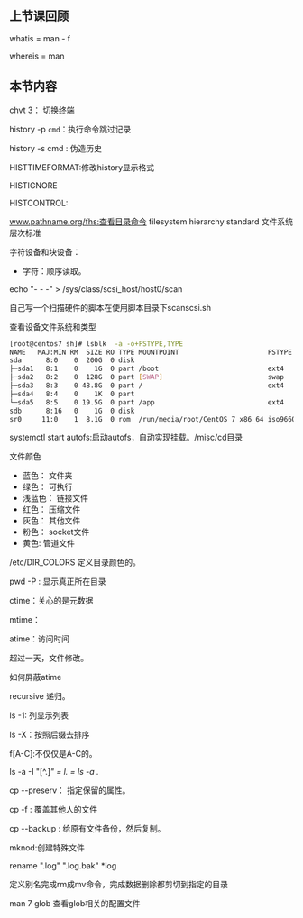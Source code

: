 ## 上节课回顾
whatis = man - f 

whereis = man 
## 本节内容

chvt 3： 切换终端

history -p `cmd`：执行命令跳过记录

history -s cmd :  伪造历史

HISTTIMEFORMAT:修改history显示格式

HISTIGNORE

HISTCONTROL:


www.pathname.org/fhs:查看目录命令
filesystem hierarchy standard
文件系统层次标准


字符设备和块设备：
* 字符：顺序读取。

echo "- - -" > /sys/class/scsi_host/host0/scan

自己写一个扫描硬件的脚本在使用脚本目录下scanscsi.sh

查看设备文件系统和类型
```bash
[root@centos7 sh]# lsblk  -a -o+FSTYPE,TYPE
NAME   MAJ:MIN RM  SIZE RO TYPE MOUNTPOINT                      FSTYPE  TYPE
sda      8:0    0  200G  0 disk                                         disk
├─sda1   8:1    0    1G  0 part /boot                           ext4    part
├─sda2   8:2    0  128G  0 part [SWAP]                          swap    part
├─sda3   8:3    0 48.8G  0 part /                               ext4    part
├─sda4   8:4    0    1K  0 part                                         part
└─sda5   8:5    0 19.5G  0 part /app                            ext4    part
sdb      8:16   0    1G  0 disk                                         disk
sr0     11:0    1  8.1G  0 rom  /run/media/root/CentOS 7 x86_64 iso9660 rom

```
systemctl start autofs:启动autofs，自动实现挂载。/misc/cd目录

文件颜色
* 蓝色： 文件夹
* 绿色： 可执行
* 浅蓝色： 链接文件
* 红色： 压缩文件
* 灰色： 其他文件
* 粉色： socket文件
* 黄色: 管道文件

/etc/DIR_COLORS 定义目录颜色的。

pwd -P : 显示真正所在目录

ctime：关心的是元数据

mtime：

atime：访问时间

超过一天，文件修改。

如何屏蔽atime 

recursive 递归。

ls -1: 列显示列表

ls -X：按照后缀去排序

f[A-C]:不仅仅是A-C的。

ls -a  -I "[^.]*"  = l. = ls -a .* 

cp --preserv： 指定保留的属性。

cp -f : 覆盖其他人的文件

cp --backup : 给原有文件备份，然后复制。


mknod:创建特殊文件

rename ".log" ".log.bak" *log

定义别名完成rm成mv命令，完成数据删除都剪切到指定的目录

man 7 glob 查看glob相关的配置文件

 
































